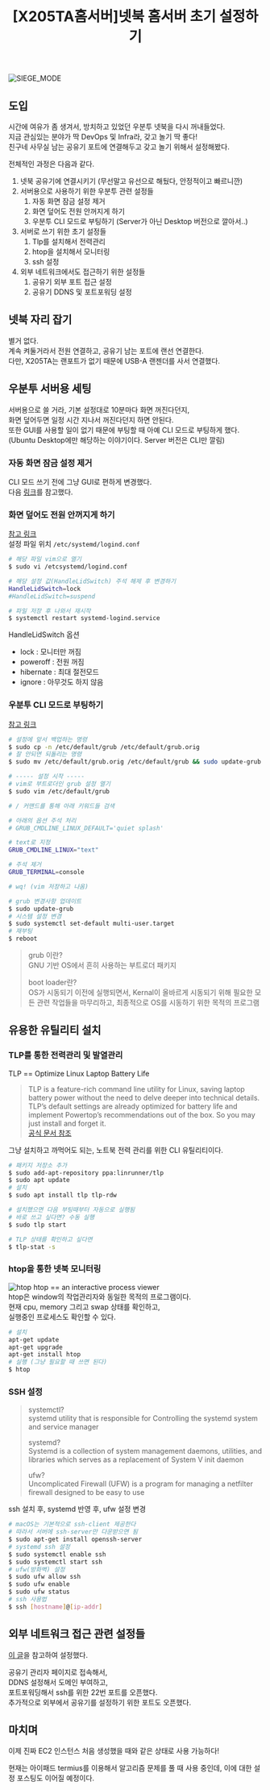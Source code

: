 ﻿---
title:  "[X205TA홈서버]넷북 홈서버 초기 설정하기"
excerpt: "서버용 우분투 환경설정부터 ssh 설정까지"
toc: true
toc_sticky: true

categories:
-  Etc
tags:
-  X205TA
-  HomeServer
last_modified_at: 2020-12-04TO20:30:00+09:00
---

![SIEGE_MODE](/assets/images/x205ta/x205ta_siege_mode.png)

## 도입

시간에 여유가 좀 생겨서, 방치하고 있었던 우분투 넷북을 다시 꺼내들었다.  
지금 관심있는 분야가 딱 DevOps 및 Infra라, 갖고 놀기 딱 좋다!  
친구네 사무실 남는 공유기 포트에 연결해두고 갖고 놀기 위해서 설정해봤다.  

전체적인 과정은 다음과 같다.

1. 넷북 공유기에 연결시키기 (무선말고 유선으로 해뒀다, 안정적이고 빠르니깐)
2. 서버용으로 사용하기 위한 우분투 관련 설정들
   1. 자동 화면 잠금 설정 제거
   2. 화면 덮어도 전원 안꺼지게 하기
   3. 우분투 CLI 모드로 부팅하기 (Server가 아닌 Desktop 버전으로 깔아서..)
3. 서버로 쓰기 위한 초기 설정들
   1. Tlp를 설치해서 전력관리
   2. htop을 설치해서 모니터링
   3. ssh 설정
4. 외부 네트워크에서도 접근하기 위한 설정들
   1. 공유기 외부 포트 접근 설정
   2. 공유기 DDNS 및 포트포워딩 설정

## 넷북 자리 잡기

별거 없다.  
계속 켜둘거라서 전원 연결하고, 공유기 남는 포트에 랜선 연결한다.  
다만, X205TA는 랜포트가 없기 때문에 USB-A 랜젠더를 사서 연결했다.

## 우분투 서버용 세팅

서버용으로 쓸 거라, 기본 설정대로 10분마다 화면 꺼진다던지,  
화면 덮어두면 일정 시간 지나서 꺼진다던지 하면 안된다.  
또한 GUI를 사용할 일이 없기 때문에 부팅할 때 아예 CLI 모드로 부팅하게 했다.  
(Ubuntu Desktop에만 해당하는 이야기이다. Server 버전은 CLI만 깔림)  

### 자동 화면 잠금 설정 제거

CLI 모드 쓰기 전에 그냥 GUI로 편하게 변경했다.  
다음 [링크](https://m.blog.naver.com/PostView.nhn?blogId=sunguru&logNo=221075513010&proxyReferer=https:%2F%2Fwww.google.com%2F)를 참고했다.

### 화면 덮어도 전원 안꺼지게 하기

[참고 링크](https://labo.lansi.kr/posts/53?category=talk)  
설정 파일 위치 `/etc/systemd/logind.conf`

```bash
# 해당 파일 vim으로 열기
$ sudo vi /etcsystemd/logind.conf

# 해당 설정 값(HandleLidSwitch) 주석 해제 후 변경하기
HandleLidSwitch=lock
#HandleLidSwitch=suspend

# 파일 저장 후 나와서 재시작
$ systemctl restart systemd-logind.service
```

HandleLidSwitch 옵션

- lock : 모니터만 꺼짐
- poweroff : 전원 꺼짐
- hibernate : 최대 절전모드
- ignore : 아무것도 하지 않음

### 우분투 CLI 모드로 부팅하기

[참고 링크](http://ubuntuhandbook.org/index.php/2014/01/boot-into-text-console-ubuntu-linux-14-04/)

```bash
# 설정에 앞서 백업하는 명령
$ sudo cp -n /etc/default/grub /etc/default/grub.orig
# 잘 안되면 되돌리는 명령
$ sudo mv /etc/default/grub.orig /etc/default/grub && sudo update-grub

# ----- 설정 시작 -----
# vim로 부트로더인 grub 설정 열기
$ sudo vim /etc/default/grub

# / 커맨드를 통해 아래 키워드들 검색

# 아래의 옵션 주석 처리
# GRUB_CMDLINE_LINUX_DEFAULT='quiet splash'

# text로 지정
GRUB_CMDLINE_LINUX="text"

# 주석 제거
GRUB_TERMINAL=console

# wq! (vim 저장하고 나옴)

# grub 변경사항 업데이트
$ sudo update-grub
# 시스템 설정 변경
$ sudo systemctl set-default multi-user.target
# 재부팅
$ reboot
```

> grub 이란?  
> GNU 기반 OS에서 흔히 사용하는 부트로더 패키지  
>  
> boot loader란?  
> OS가 시동되기 이전에 실행되면서, Kernal이 올바르게 시동되기 위해 필요한 모든 관련 작업들을 마무리하고, 최종적으로 OS를 시동하기 위한 목적의 프로그램

## 유용한 유틸리티 설치

### TLP를 통한 전력관리 및 발열관리

TLP == Optimize Linux Laptop Battery Life  
> TLP is a feature-rich command line utility for Linux, saving laptop battery power without the need to delve deeper into technical details.  
> TLP’s default settings are already optimized for battery life and implement Powertop’s recommendations out of the box. So you may just install and forget it.  
[공식 문서 참조](https://linrunner.de/tlp/)

그냥 설치하고 까먹어도 되는, 노트북 전력 관리를 위한 CLI 유틸리티이다.

```bash
# 패키지 저장소 추가
$ sudo add-apt-repository ppa:linrunner/tlp
$ sudo apt update
# 설치
$ sudo apt install tlp tlp-rdw

# 설치했으면 다음 부팅때부터 자동으로 실행됨
# 바로 쓰고 싶다면? 수동 실행
$ sudo tlp start

# TLP 상태를 확인하고 싶다면
$ tlp-stat -s
```

### htop을 통한 넷북 모니터링

![htop](https://upload.wikimedia.org/wikipedia/commons/b/b1/Htop.png)
htop == an interactive process viewer  
htop은 window의 작업관리자와 동일한 목적의 프로그램이다.  
현재 cpu, memory 그리고 swap 상태를 확인하고,  
실행중인 프로세스도 확인할 수 있다.

```bash
# 설치
apt-get update
apt-get upgrade
apt-get install htop
# 실행 (그냥 필요할 때 쓰면 된다)
$ htop
```

### SSH 설정

> systemctl?  
> systemd utility that is responsible for Controlling the systemd system and service manager
>  
> systemd?  
> Systemd is a collection of system management daemons, utilities, and libraries which serves as a replacement of System V init daemon  
>
> ufw?  
> Uncomplicated Firewall (UFW) is a program for managing a netfilter firewall designed to be easy to use  

ssh 설치 후, systemd 반영 후, ufw 설정 변경

```bash
# macOS는 기본적으로 ssh-client 제공한다
# 따라서 서버에 ssh-server만 다운받으면 됨
$ sudo apt-get install openssh-server
# systemd ssh 설정
$ sudo systemctl enable ssh
$ sudo systemctl start ssh
# ufw(방화벽) 설정
$ sudo ufw allow ssh
$ sudo ufw enable
$ sudo ufw status
# ssh 사용법
$ ssh [hostname]@[ip-addr]
```

## 외부 네트워크 접근 관련 설정들

[이 글](https://m.blog.naver.com/PostView.nhn?blogId=hbk1985&logNo=220705565730&proxyReferer=https:%2F%2Fwww.google.com%2F)을 참고하여 설정했다.  

공유기 관리자 페이지로 접속해서,  
DDNS 설정해서 도메인 부여하고,  
포트포워딩해서 ssh를 위한 22번 포트를 오픈했다.  
추가적으로 외부에서 공유기를 설정하기 위한 포트도 오픈했다.

## 마치며

이제 진짜 EC2 인스턴스 처음 생성했을 때와 같은 상태로 사용 가능하다!

현재는 아이패드 termius를 이용해서 알고리즘 문제를 풀 때 사용 중인데, 이에 대한 설정 포스팅도 이어질 예정이다.
